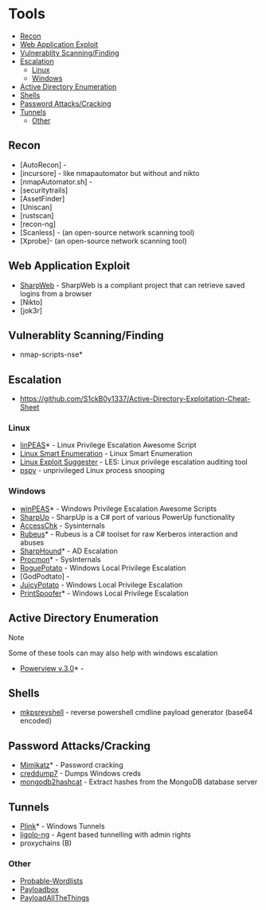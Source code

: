 # Tools
* [Recon](#recon)
* [Web Application Exploit](#web-application-exploit)
* [Vulnerablity Scanning/Finding](#vulnerablity-scanningfinding)
* [Escalation](#escalation)
    * [Linux](#linux)
    * [Windows](#windows)
* [Active Directory Enumeration](#active-directory-enumeration)
* [Shells](#shells)
* [Password Attacks/Cracking](#password-attackscracking)
* [Tunnels](#tunnels)
    * [Other](#other)

## Recon

+ [AutoRecon] - 
+ [incursore] - like nmapautomator but without and nikto
+ [nmapAutomator.sh] - 
+ [securitytrails]
+ [AssetFinder]
+ [Uniscan]
+ [rustscan]
+ [recon-ng]
+ [Scanless] - (an open-source network scanning tool)
+ [Xprobe]- (an open-source network scanning tool)

## Web Application Exploit

+ [SharpWeb](https://github.com/djhohnstein/SharpWeb) - SharpWeb is a compliant project that can retrieve saved logins from a browser
+ [Nikto]
+ [jok3r]


## Vulnerablity Scanning/Finding

+ nmap-scripts-nse*

## Escalation

- https://github.com/S1ckB0y1337/Active-Directory-Exploitation-Cheat-Sheet

### Linux

+ [linPEAS](https://github.com/carlospolop/privilege-escalation-awesome-scripts-suite/tree/master/linPEAS)* - Linux Privilege Escalation Awesome Script
+ [Linux Smart Enumeration](https://github.com/diego-treitos/linux-smart-enumeration) - Linux Smart Enumeration
+ [Linux Exploit Suggester](https://github.com/mzet-/linux-exploit-suggester) - LES: Linux privilege escalation auditing tool
+ [pspy](https://github.com/DominicBreuker/pspy) - unprivileged Linux process snooping
  
### Windows
+ [winPEAS](https://github.com/carlospolop/privilege-escalation-awesome-scripts-suite/tree/master/winPEAS)* - Windows Privilege Escalation Awesome Scripts
+ [SharpUp](https://github.com/GhostPack/SharpUp)  - SharpUp is a C# port of various PowerUp functionality
+ [AccessChk](https://docs.microsoft.com/en-us/sysinternals/downloads/accesschk) - Sysinternals
+ [Rubeus](https://github.com/GhostPack/Rubeus)* - Rubeus is a C# toolset for raw Kerberos interaction and abuses
+ [SharpHound](https://github.com/BloodHoundAD/SharpHound3)* - AD Escalation
+ [Procmon](https://docs.microsoft.com/en-us/sysinternals/downloads/procmon)* - SysInternals
+ [RoguePotato](https://github.com/antonioCoco/RoguePotato) - Windows Local Privilege Escalation
+ [GodPodtato] - 
+ [JuicyPotato](https://github.com/ohpe/juicy-potato) - Windows Local Privilege Escalation
+ [PrintSpoofer](https://github.com/itm4n/PrintSpoofer)* - Windows Local Privilege Escalation

## Active Directory Enumeration

> [!NOTE]
> Some of these tools can may also help with windows escalation 
+ [Powerview v.3.0](https://github.com/PowerShellMafia/PowerSploit/blob/master/Recon/PowerView.ps1)* -

## Shells

+ [mkpsrevshell](https://gist.github.com/tothi/ab288fb523a4b32b51a53e542d40fe58) - reverse powershell cmdline payload generator (base64 encoded)

## Password Attacks/Cracking

+ [Mimikatz](https://github.com/gentilkiwi/mimikatz)* - Password cracking
+ [creddump7](https://github.com/CiscoCXSecurity/creddump7) - Dumps Windows creds
+ [mongodb2hashcat](https://github.com/philsmd/mongodb2hashcat) - Extract hashes from the MongoDB database server

## Tunnels

+ [Plink](https://www.chiark.greenend.org.uk/~sgtatham/putty/latest.html)* - Windows Tunnels
+ [ligolo-ng](https://github.com/nicocha30/ligolo-ng) - Agent based tunnelling with admin rights
+ proxychains (B)

### Other
+ [Probable-Wordlists](https://github.com/berzerk0/Probable-Wordlists)
+ [Payloadbox](https://github.com/payloadbox)
+ [PayloadAllTheThings](https://github.com/swisskyrepo/PayloadsAllTheThings)
